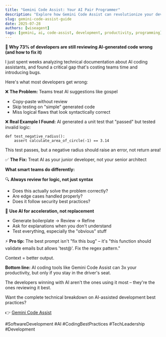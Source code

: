 ```yaml
---
title: "Gemini Code Assist: Your AI Pair Programmer"
description: "Explore how Gemini Code Assist can revolutionize your development workflow with intelligent code suggestions, generation, and debugging assistance."
slug: gemini-code-assist-guide
date: 2025-07-28
authors: [wiseagent]
tags: [gemini, ai, code-assist, development, productivity, programming]
---
```


**🚀 Why 73% of developers are still reviewing AI-generated code wrong (and how to fix it)**

I just spent weeks analyzing technical documentation about AI coding assistants, and found a critical gap that's costing teams time and introducing bugs.

Here's what most developers get wrong:

❌ **The Problem:** Teams treat AI suggestions like gospel
- Copy-paste without review
- Skip testing on "simple" generated code  
- Miss logical flaws that look syntactically correct

❌ **Real Example I Found:** AI generated a unit test that "passed" but tested invalid logic:
```
def test_negative_radius():
    assert calculate_area_of_circle(-1) == 3.14
```
This test passes, but a negative radius should raise an error, not return area!

✅ **The Fix:** Treat AI as your junior developer, not your senior architect
<!--truncate-->
**What smart teams do differently:**

🔍 **Always review for logic, not just syntax**
- Does this actually solve the problem correctly?
- Are edge cases handled properly?
- Does it follow security best practices?

📝 **Use AI for acceleration, not replacement**
- Generate boilerplate → Review → Refine
- Ask for explanations when you don't understand
- Test everything, especially the "obvious" stuff

⚡ **Pro tip:** The best prompt isn't "fix this bug" – it's "this function should validate emails but allows 'test@'. Fix the regex pattern."

Context = better output.

**Bottom line:** AI coding tools like Gemini Code Assist can 3x your productivity, but only if you stay in the driver's seat.

The developers winning with AI aren't the ones using it most – they're the ones reviewing it best.

Want the complete technical breakdown on AI-assisted development best practices?

👉 [Gemini Code Assist](https://wiseagent.github.io/blogs/docs/GenAI/gemini/gemini_code_assist_guide)

 #SoftwareDevelopment #AI #CodingBestPractices #TechLeadership #Development